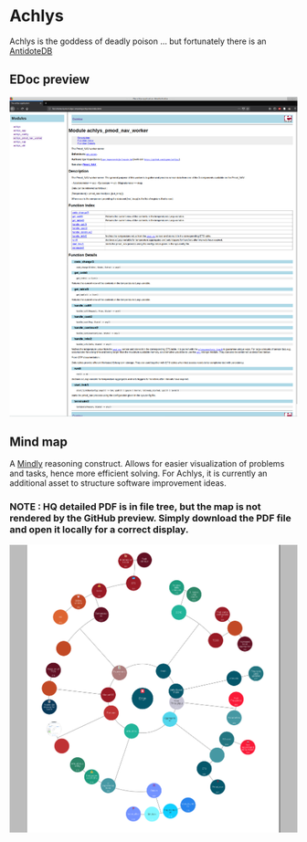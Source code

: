 # Achlys
Achlys is the goddess of deadly poison ... but fortunately there is an [AntidoteDB](https://www.antidotedb.eu/)

## EDoc preview
<p align="center">
  <img src="Doc_preview.png" alt="EDoc"/>
</p>


## Mind map

A [Mindly](http://www.mindlyapp.com) reasoning construct. 
Allows for easier visualization of problems and tasks, hence more efficient solving.
For Achlys, it is currently an additional asset to structure software improvement ideas. 

### NOTE : HQ detailed PDF is in file tree, but the map is not rendered by the GitHub preview. Simply download the PDF file and open it locally for a correct display.

<p align="center">
  <img src="MindMapPreview.png" alt="MMap"/>
</p>


